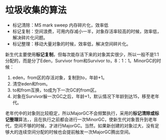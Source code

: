 # 垃圾收集的算法

- 标记清除：MS mark sweep 内存碎片化，效率低
- 标记复制：空间浪费，可用内存减小一半，对象存活率较高的时候，效率低，解决碎片化问题。
- 标记整理：移动大量对象的时候，效率低，解决空间碎片化。

新生代主要使用**标记复制**，但每次能存活下来的对象其实很少，所以一般不是1:1分配的，而是分了Eden，Survivor from和Survivor to，8：1：1。MinorGC的时候：

1. eden，from区的存活对象，复制到to，年龄+1。
2. 清空eden和from。
3. to和from互换，to成为下一次GC的from区。
4. 对象在Survivor躲一次GC之后，年龄+1，默认情况下年龄到达15，移至老年代。

老年代中的对象则比较稳定，所以MajorGC不会频繁执行，采用的**标记清除或标记整理**算法，，且在执行之前都会进行一次MinorGC，使新生代对象晋升到老年代，空间不够的时候，才进行MajorGC。当然，如果新创建的对象过大，没有足够大的连续空间分配的时候也会提前触发一次MajorGC腾出空间。